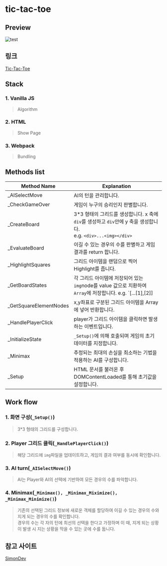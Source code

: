 # tic-tac-toe

## Preview
![test](https://user-images.githubusercontent.com/74028161/133083046-47946497-61ed-4de7-b698-71c9e746c493.png)

## 링크
[Tic-Tac-Toe](https://mauv-hub.github.io/tic-tac-toe/)

## Stack
### 1. Vanilla JS
>Algorithm
### 2. HTML
>Show Page
### 3. Webpack
>Bundling

## Methods list
Method Name | Explanation
------------ | -------------
_AISelectMove | AI의 턴을 관리합니다.
_CheckGameOver | 게임이 누구의 승리인지 판별합니다.
_CreateBoard | 3*3 형태의 그리드를 생성합니다. x 축에 `div`를 생성하고 `div`안에 y 축을 생성합니다. <br/> e.g. ```<div>...<img></div>```
_EvaluateBoard | 이길 수 있는 경우의 수를 판별하고 게임 결과를 return 합니다.
_HighlightSquares | 그리드 아이템을 랜덤으로 찍어 Highlight를 줍니다.
_GetBoardStates | 각 그리드 아이템에 저장되어 있는 `img`node를 value 값으로 치환하여 `Array`에 저장합니다. e.g. `[...[1],[2]] 
_GetSquareElementNodes | x,y좌표로 구분된 그리드 아이템을 Array에 넣어 반환합니다.
_HandlePlayerClick | player가 그리드 아이템을 클릭하면 발생하는 이벤트입니다.
_InitializeState | `_Setup()`에 의해 호출되며 게임의 초기 데이터를 지정합니다.
_Minimax | 추정되는 최대의 손실을 최소하는 기법을 적용하는 AI를 구성합니다.
_Setup | HTML 문서를 불러온 후 DOMContentLoaded를 통해 초기값을 설정합니다.

## Work flow
### 1. 화면 구성(`_Setup()`)
> 3*3 형태의 그리드를 구성합니다.

### 2. Player 그리드 클릭(`_HandlePlayerClick()`) 
> 해당 그리드에 `img`파일을 업데이트하고, 게임의 결과 여부를 동시에 확인합니다.

### 3. AI turn(`_AISelectMove()`)
> AI는 Player와 AI의 선택에 기반하여 모든 경우의 수를 파악합니다.

### 4. Minimax(`_Minimax(), _Minimax_Miximize(), _Minimax_Minimize()`)
> 기존의 선택된 그리드 정보에 새로운 객체를 할당하여 이길 수 있는 경우의 수와 지게 되는 경우의 수를 확인합니다. <br/>경우의 수는 각 자의 턴에 최선의 선택을 한다고 가정하며 이 때, 지게 되는 상황이 발생 시 지는 상황을 막을 수 있는 곳에 수를 둡니다.

## 참고 사이트
[SimonDev](https://www.youtube.com/watch?v=4KyYjERkmPg)

